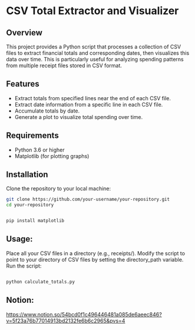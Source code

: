 # CSV Total Extractor and Visualizer

## Overview

This project provides a Python script that processes a collection of CSV files to extract financial totals and corresponding dates, then visualizes this data over time. This is particularly useful for analyzing spending patterns from multiple receipt files stored in CSV format.

## Features

- Extract totals from specified lines near the end of each CSV file.
- Extract date information from a specific line in each CSV file.
- Accumulate totals by date.
- Generate a plot to visualize total spending over time.

## Requirements

- Python 3.6 or higher
- Matplotlib (for plotting graphs)

## Installation

Clone the repository to your local machine:

```bash
git clone https://github.com/your-username/your-repository.git
cd your-repository


pip install matplotlib
```
## Usage:

Place all your CSV files in a directory (e.g., receipts/).
Modify the script to point to your directory of CSV files by setting the directory_path variable.
Run the script:

```bash

python calculate_totals.py
```
## Notion: 
https://www.notion.so/54bcd0f1c496446481a085de6aeec846?v=5f23a76b77014913bd2132fe6b6c2965&pvs=4